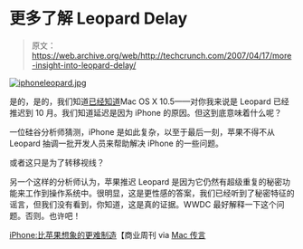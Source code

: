# 更多了解 Leopard Delay 

> 原文：<https://web.archive.org/web/http://techcrunch.com/2007/04/17/more-insight-into-leopard-delay/>

[![iphoneleopard.jpg](img/e103514a6f0427f854a91930b69e14ca.png)](https://web.archive.org/web/20150425170808/http://old.crunchgear.com/wp-content/uploads/iphoneleopard.jpg "iphoneleopard.jpg")

是的，是的，我们知道[已经知道](https://web.archive.org/web/20150425170808/http://crunchgear.com/2007/04/14/leopard-gets-its-spots-in-october/)Mac OS X 10.5——对你我来说是 Leopard 已经推迟到 10 月。我们知道延迟是因为 iPhone 的原因。但这到底意味着什么呢？

一位硅谷分析师猜测，iPhone 是如此复杂，以至于最后一刻，苹果不得不从 Leopard 抽调一批开发人员来帮助解决 iPhone 的一些问题。

或者这只是为了转移视线？

另一个这样的分析师认为，苹果推迟 Leopard 是因为它仍然有超级重复的秘密功能来工作到操作系统中。很明显，这是更性感的答案，我们已经听到了秘密特征的谣言，但我们没有看到，你知道，这是真的证据。WWDC 最好解释一下这个问题。否则。也许吧！

[iPhone:比苹果想象的更难制造](https://web.archive.org/web/20150425170808/http://www.businessweek.com/technology/content/apr2007/tc20070413_247721.htm)【商业周刊 via [Mac 传言](https://web.archive.org/web/20150425170808/http://www.macrumors.com/2007/04/17/iphone-seeing-some-delays/)